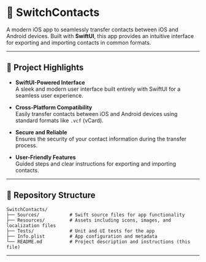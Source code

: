 # 📱 SwitchContacts 

A modern iOS app to seamlessly transfer contacts between iOS and Android devices. Built with **SwiftUI**, this app provides an intuitive interface for exporting and importing contacts in common formats.

---

## 🌟 Project Highlights

- **SwiftUI-Powered Interface**  
  A sleek and modern user interface built entirely with SwiftUI for a seamless user experience.

- **Cross-Platform Compatibility**  
  Easily transfer contacts between iOS and Android devices using standard formats like `.vcf` (vCard).

- **Secure and Reliable**  
  Ensures the security of your contact information during the transfer process.

- **User-Friendly Features**  
  Guided steps and clear instructions for exporting and importing contacts.

---

## 📂 Repository Structure

```plaintext
SwitchContacts/
├── Sources/           # Swift source files for app functionality
├── Resources/         # Assets including icons, images, and localization files
├── Tests/             # Unit and UI tests for the app
├── Info.plist         # App configuration and metadata
└── README.md          # Project description and instructions (this file)
```

---
